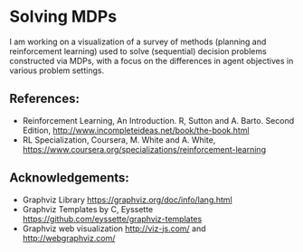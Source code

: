 # Solving MDPs

I am working on a visualization of a survey of methods (planning and reinforcement learning) used to solve (sequential) decision problems constructed via MDPs, with a focus on the differences in agent objectives in various problem settings. 



## References:

- Reinforcement Learning, An Introduction. R, Sutton and A. Barto. Second Edition, http://www.incompleteideas.net/book/the-book.html
- RL Specialization, Coursera, M. White and A. White, https://www.coursera.org/specializations/reinforcement-learning


## Acknowledgements:

- Graphviz Library https://graphviz.org/doc/info/lang.html 
- Graphviz Templates by C, Eyssette https://github.com/eyssette/graphviz-templates
- Graphviz web visualization http://viz-js.com/ and http://webgraphviz.com/
